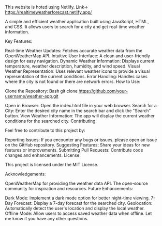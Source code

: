 This website is hoted using Netlify. Link-> https://realtimeweatherforecast.netlify.app/

A simple and efficient weather application built using JavaScript, HTML, and CSS. It allows users to search for a city and get real-time weather information.

Key Features:

Real-time Weather Updates: Fetches accurate weather data from the OpenWeatherMap API.
Intuitive User Interface: A clean and user-friendly design for easy navigation.
Dynamic Weather Information: Displays current temperature, weather description, humidity, and wind speed.
Visual Weather Representation: Uses relevant weather icons to provide a visual representation of the current conditions.
Error Handling: Handles cases where the city is not found or there are network errors.
How to Use:

Clone the Repository:
Bash
git clone https://github.com/your-username/weather-app.git


Open in Browser: Open the index.html file in your web browser.
Search for a City: Enter the desired city name in the search bar and click the "Search" button.
View Weather Information: The app will display the current weather conditions for the searched city.
Contributing:

Feel free to contribute to this project by:

Reporting Issues: If you encounter any bugs or issues, please open an issue on the GitHub repository.
Suggesting Features: Share your ideas for new features or improvements.
Submitting Pull Requests: Contribute code changes and enhancements.
License:

This project is licensed under the MIT License.

Acknowledgements:

OpenWeatherMap for providing the weather data API.
The open-source community for inspiration and resources.
Future Enhancements:

Dark Mode: Implement a dark mode option for better night-time viewing.
7-Day Forecast: Display a 7-day forecast for the searched city.
Geolocation: Automatically detect the user's location and display the local weather.
Offline Mode: Allow users to access saved weather data when offline.
Let me know if you have any other questions.






